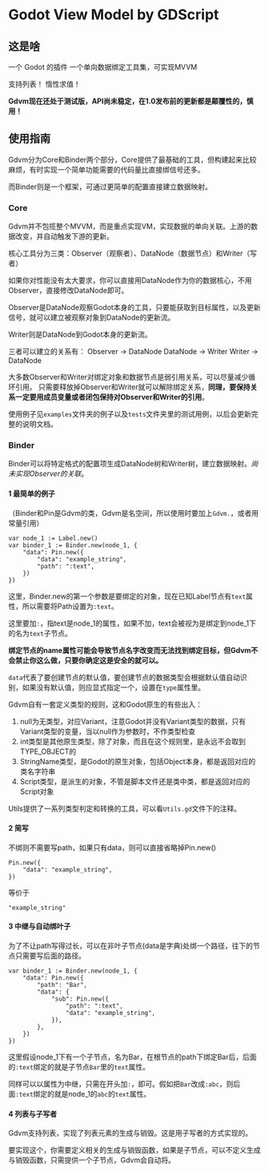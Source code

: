 # Godot View Model by GDScript

## 这是啥

一个 Godot 的插件
一个单向数据绑定工具集，可实现MVVM

支持列表！
惰性求值！

**Gdvm现在还处于测试版，API尚未稳定，在1.0发布前的更新都是颠覆性的，慎用！**

## 使用指南

Gdvm分为Core和Binder两个部分，Core提供了最基础的工具，但构建起来比较麻烦，有时实现一个简单功能需要的代码量比直接绑信号还多。

而Binder则是一个框架，可通过更简单的配置直接建立数据映射。

### Core

Gdvm并不包揽整个MVVM，而是重点实现VM，实现数据的单向关联。上游的数据改变，并自动触发下游的更新。

核心工具分为三类：Observer（观察者）、DataNode（数据节点）和Writer（写者）

如果你对性能没有太大要求，你可以直接用DataNode作为你的数据核心，不用Observer，直接修改DataNode即可。

Observer是DataNode观察Godot本身的工具，只要能获取到目标属性，以及更新信号，就可以建立被观察对象到DataNode的更新流。

Writer则是DataNode到Godot本身的更新流。

三者可以建立的关系有：
Observer -> DataNode
DataNode -> Writer
Writer -> DataNode

大多数Observer和Writer对绑定对象和数据节点是弱引用关系，可以尽量减少循环引用。
只需要释放掉Observer和Writer就可以解除绑定关系，**同理，要保持关系一定要用成员变量或者闭包保持对Observer和Writer的引用**。

使用例子见`examples`文件夹的例子以及`tests`文件夹里的测试用例，以后会更新完整的说明文档。

### Binder

Binder可以将特定格式的配置项生成DataNode树和Writer树，建立数据映射。*尚未实现Observer的关联*。


#### 1 最简单的例子

（Binder和Pin是Gdvm的类，Gdvm是名空间，所以使用时要加上`Gdvm.`，或者用常量引用）

```gdscript
var node_1 := Label.new()
var binder_1 := Binder.new(node_1, {
	"data": Pin.new({
		"data": "example_string",
		"path": ":text",
	})
})
```
这里，Binder.new的第一个参数是要绑定的对象，现在已知Label节点有`text`属性，所以需要将Path设置为`:text`。

这里要加`:`，指text是node_1的属性，如果不加，text会被视为是绑定到node_1下的名为`text`子节点。

**绑定节点的name属性可能会导致节点名字改变而无法找到绑定目标，但Gdvm不会禁止你这么做，只要你确定这是安全的就可以。**

`data`代表了要创建节点的默认值，要创建节点的数据类型会根据默认值自动识别，如果没有默认值，则应显式指定一个，设置在`type`属性里。

Gdvm自有一套定义类型的规则，这和Godot原生的有些出入：
1. null为无类型，对应Variant，注意Godot并没有Variant类型的数据，只有Variant类型的变量，当以null作为参数时，不作类型检查
2. int类型是其他原生类型，除了对象，而且在这个规则里，是永远不会取到TYPE_OBJECT的
3. StringName类型，是Godot的原生对象，包括Object本身，都是返回对应的类名字符串
4. Script类型，是派生的对象，不管是脚本文件还是类中类，都是返回对应的Script对象

Utils提供了一系列类型判定和转换的工具，可以看`Utils.gd`文件下的注释。

#### 2 简写
不绑则不需要写path，如果只有data，则可以直接省略掉Pin.new()
```gdscript
Pin.new({
	"data": "example_string",
})
```
等价于
```gdscript
"example_string"
```

#### 3 中继与自动绑叶子

为了不让path写得过长，可以在非叶子节点(data是字典)处绑一个路径，往下的节点只需要写后面的路径。
```gdscript
var binder_1 := Binder.new(node_1, {
	"data": Pin.new({
		"path": "Bar",
		"data": {
			"sub": Pin.new({
				"path": ":text",
				"data": "example_string",
			}),
		},
	})
})
```
这里假设node_1下有一个子节点，名为Bar，在根节点的path下绑定Bar后，后面的`:text`绑定的就是子节点`Bar`里的`text`属性。

同样可以以属性为中继，只需在开头加`:`，即可。假如把`Bar`改成`:abc`，则后面`:text`绑定的就是node_1的`abc`的`text`属性。

#### 4 列表与子写者

Gdvm支持列表，实现了列表元素的生成与销毁。这是用子写者的方式实现的。

要实现这个，你需要定义相关的生成与销毁函数，如果是子节点，可以不定义生成与销毁函数，只需提供一个子节点，Gdvm会自动将。